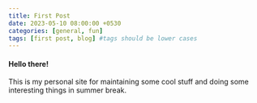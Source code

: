 ```yaml
---
title: First Post
date: 2023-05-10 08:00:00 +0530
categories: [general, fun]
tags: [first post, blog] #tags should be lower cases
---
```


#### Hello there!

This is my personal site for maintaining some cool stuff and doing some interesting things in summer break.
